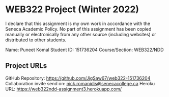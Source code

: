 # WEB322 Project (Winter 2022)

I declare that this assignment is my own work in accordance with 
the Seneca Academic Policy. No part of this assignment has been 
copied manually or electronically from any other source
(including websites) or distributed to other students.

Name: Puneet Komal
Student ID: 151736204
Course/Section: WEB322/NDD

## Project URLs
GitHub Repository: https://github.com/JigSaw67/web322-151736204
Collaboration invite send on: nick.romanidis@senecacollege.ca
Heroku URL: https://web322ndd-assignment3.herokuapp.com/
